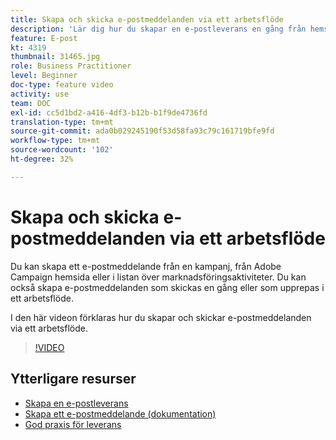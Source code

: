 ```yaml
---
title: Skapa och skicka e-postmeddelanden via ett arbetsflöde
description: 'Lär dig hur du skapar en e-postleverans en gång från hemsidan. '
feature: E-post
kt: 4319
thumbnail: 31465.jpg
role: Business Practitioner
level: Beginner
doc-type: feature video
activity: use
team: DOC
exl-id: cc5d1bd2-a416-4df3-b12b-b1f9de4736fd
translation-type: tm+mt
source-git-commit: ada0b029245190f53d58fa93c79c161719bfe9fd
workflow-type: tm+mt
source-wordcount: '102'
ht-degree: 32%

---
```


# Skapa och skicka e-postmeddelanden via ett arbetsflöde

Du kan skapa ett e-postmeddelande från en kampanj, från Adobe Campaign hemsida eller i listan över marknadsföringsaktiviteter. Du kan också skapa e-postmeddelanden som skickas en gång eller som upprepas i ett arbetsflöde.

I den här videon förklaras hur du skapar och skickar e-postmeddelanden via ett arbetsflöde.

>[!VIDEO](https://video.tv.adobe.com/v/31465?quality=12)

## Ytterligare resurser

* [Skapa en e-postleverans](/help/communication-channels/email/create-email-from-homepage.md)
* [Skapa ett e-postmeddelande (dokumentation)](https://docs.adobe.com/content/help/en/campaign-standard/using/communication-channels/email-messages/creating-an-email.html)
* [God praxis för leverans](https://experienceleague.adobe.com/docs/campaign-standard/using/communication-channels/delivery-bestpractices/delivery-best-practices.html?lang=sv)
